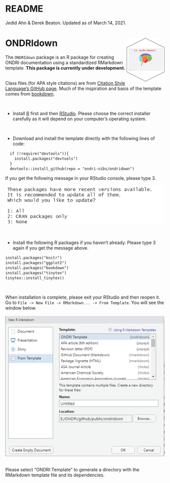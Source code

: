 README
================
Jedid Ahn & Derek Beaton.
Updated as of March 14, 2021.

# ONDRIdown <img src='etc/logo.png' align="right" height="139" />

The `ONDRIdown` package is an R package for creating ONDRI documentation
using a standardized RMarkdown template. <b>This package is currently
under development.</b><br><br>

Class files (for APA style citations) are from [Citation Style
Language’s GitHub
page](https://github.com/citation-style-language/styles/blob/master/apa.csl).
Much of the inspiration and basis of the template comes from
[bookdown](https://bookdown.org/yihui/rmarkdown/).

<br>

  - Install [R](https://cran.r-project.org/) first and then
    [RStudio](https://rstudio.com/products/rstudio/download/). Please
    choose the correct installer carefully as it will depend on your
    computer’s operating system.

<br>

  - Download and install the template directly with the following lines
    of code:

<!-- end list -->

``` 
  if (!require("devtools")){
    install.packages("devtools")
  }
  devtools::install_github(repo = "ondri-nibs/ondridown")
```

If you get the following message in your RStudio console, please type 3.
<br><br> <img src='etc/package-update.png'>

<br>

  - Install the following R packages if you haven’t already. Please type
    3 again if you get the message above.

<!-- end list -->

    install.packages("knitr")
    install.packages("ggplot2")
    install.packages("bookdown")
    install.packages("tinytex")
    tinytex::install_tinytex()

<br>

When installation is complete, please exit your RStudio and then reopen
it. Go to `File -> New File -> RMarkdown... -> From Template`. You will
see the window below.<br><br> <kbd> <img src="etc/window.png"> </kbd>
<br><br>

Please select “ONDRI Template” to generate a directory with the
RMarkdown template file and its dependencies.
